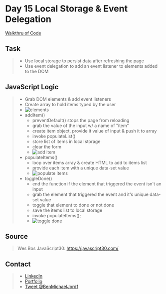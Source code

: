 # Day 15 Local Storage & Event Delegation

[Walkthru of Code](https://youtu.be/0tDlLa_IltM)

## Task

> - Use local storage to persist data after refreshing the page
> - Use event delegation to add an event listener to elements added to the DOM

## JavaScript Logic

> - Grab DOM elements & add event listeners
> - Create array to hold items typed by the user
> - ![elements](https://i.imgur.com/daJr7uU.png)
> - addItem()
>   - preventDefault() stops the page from reloading
>   - grab the value of the input w/ a name of "item"
>   - create item object, provide it value of input & push it to array
>   - invoke populateList()
>   - store list of items in local storage
>   - clear the form
>   - ![add item](https://i.imgur.com/JKa9xEr.png)
> - populateItems()
>   - loop over items array & create HTML to add to items list
>   - provide each item with a unique data-set value
>   - ![populate items](https://i.imgur.com/ybyQPaD.png)
> - toggleDone()
>   - end the function if the element that triggered the event isn't an input
>   - grab the element that triggered the event and it's unique data-set value
>   - toggle that element to done or not done
>   - save the items list to local storage
>   - invoke populateItems();
>   - ![toggle done](https://i.imgur.com/oxMucgP.png)

## Source

> Wes Bos JavaScript30: https://javascript30.com/

## Contact

> - [LinkedIn](https://www.linkedin.com/in/benjamin-alt-higginbotham/)
> - [Portfolio](https://my-portfolio.benjamin-higginbotham.vercel.app/)
> - [Tweet @BenMichaelJord1](https://twitter.com/BenMichaelJord1)
